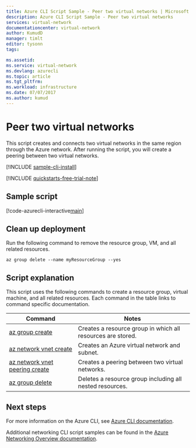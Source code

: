 ```yaml
---
title: Azure CLI Script Sample - Peer two virtual networks | Microsoft Docs
description: Azure CLI Script Sample - Peer two virtual networks
services: virtual-network
documentationcenter: virtual-network
author: KumudD
manager: timlt
editor: tysonn
tags:

ms.assetid:
ms.service: virtual-network
ms.devlang: azurecli
ms.topic: article
ms.tgt_pltfrm:
ms.workload: infrastructure
ms.date: 07/07/2017
ms.author: kumud
---
```


# Peer two virtual networks

This script creates and connects two virtual networks in the same region through the Azure network. After running the script, you will create a peering between two virtual networks.

[!INCLUDE [sample-cli-install](../../../includes/sample-cli-install.md)]

[!INCLUDE [quickstarts-free-trial-note](../../../includes/quickstarts-free-trial-note.md)]


## Sample script

[!code-azurecli-interactive[main](../../../cli_scripts/virtual-network/peer-two-virtual-networks/peer-two-virtual-networks.sh "Peer two networks")]

## Clean up deployment 

Run the following command to remove the resource group, VM, and all related resources.

```azurecli
az group delete --name myResourceGroup --yes
```

## Script explanation

This script uses the following commands to create a resource group, virtual machine, and all related resources. Each command in the table links to command specific documentation.

| Command | Notes |
|---|---|
| [az group create](https://docs.microsoft.com/cli/azure/group#az_group_create) | Creates a resource group in which all resources are stored. |
| [az network vnet create](https://docs.microsoft.com/cli/azure/network/vnet#az_network_vnet_create) | Creates an Azure virtual network and subnet. |
| [az network vnet peering create](https://docs.microsoft.com/cli/azure/network/vnet/peering#az_network_vnet_peering_create) | Creates a peering between two virtual networks.  |
| [az group delete](https://docs.microsoft.com/cli/azure/vm/extension#az_vm_extension_set) | Deletes a resource group including all nested resources. |

## Next steps

For more information on the Azure CLI, see [Azure CLI documentation](https://docs.microsoft.com/cli/azure).

Additional networking CLI script samples can be found in the [Azure Networking Overview documentation](../cli-samples.md).
